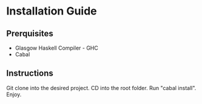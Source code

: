 # Installation Guide

## Prerquisites
* Glasgow Haskell Compiler - GHC
* Cabal

## Instructions
Git clone into the desired project. CD into the root folder. Run "cabal install". Enjoy.
